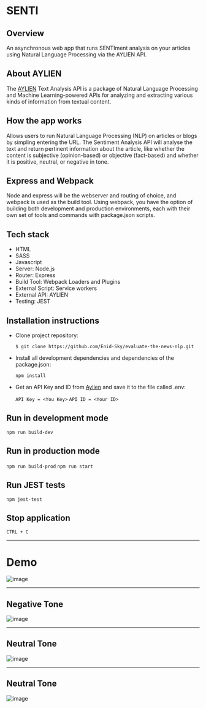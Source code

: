# SENTI

## Overview

An asynchronous web app that runs SENTIment analysis on your articles using Natural Language Processing via the AYLIEN API.

## About AYLIEN

The [AYLIEN](https://docs.aylien.com/textapi/endpoints/#sentiment-analysis) Text Analysis API is a package of Natural Language Processing and Machine Learning-powered APIs for analyzing and extracting various kinds of information from textual content. 

## How the app works

Allows users to run Natural Language Processing (NLP) on articles or blogs by simpling entering the URL. The Sentiment Analysis API will analyse the text and return pertinent information about the article, like whether the content is subjective (opinion-based) or objective (fact-based) and whether it is positive, neutral, or negative in tone. 

## Express and Webpack

Node and express will be the webserver and routing of choice, and webpack is used as the build tool. Using webpack, you have the option of building both development and production environments, each with their own set of tools and commands with package.json scripts.

## Tech stack

- HTML
- SASS
- Javascript
- Server: Node.js
- Router: Express
- Build Tool: Webpack Loaders and Plugins
- External Script: Service workers
- External API: AYLIEN
- Testing: JEST

## Installation instructions

- Clone project repository:

  `$ git clone https://github.com/Enid-Sky/evaluate-the-news-nlp.git`

- Install all development dependencies and dependencies of the package.json:

  `npm install`

- Get an API Key and ID from [Aylien](https://docs.aylien.com/textapi/#getting-started) and save it to the file called .env:

  `API Key = <You Key>`
  `API ID = <Your ID>`

## Run in development mode

`npm run build-dev`

## Run in production mode

`npm run build-prod`
`npm run start`

## Run JEST tests

`npm jest-test`

## Stop application

`CTRL + C`
  
*****

# Demo
![image](https://user-images.githubusercontent.com/43654264/93033809-afdffb00-f5ec-11ea-9e1a-0340e3c3c074.png)

*****
## Negative Tone
![image](https://user-images.githubusercontent.com/43654264/93034014-7eb3fa80-f5ed-11ea-9b19-c5407f63ae3c.png)

*****
## Neutral Tone
![image](https://user-images.githubusercontent.com/43654264/93034141-ecf8bd00-f5ed-11ea-81c2-002089c362ee.png)

*****
## Neutral Tone
![image](https://user-images.githubusercontent.com/43654264/93034275-68f30500-f5ee-11ea-80c3-dd851285a6ca.png)



